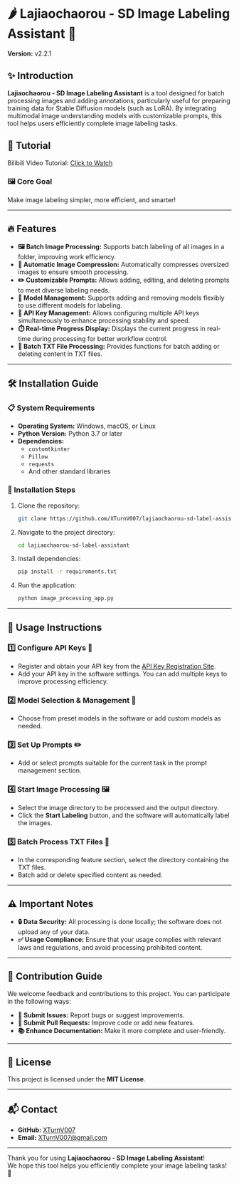 # 🌶️ Lajiaochaorou - SD Image Labeling Assistant 🍳
**Version:** v2.2.1

## ✨ Introduction
**Lajiaochaorou - SD Image Labeling Assistant** is a tool designed for batch processing images and adding annotations, particularly useful for preparing training data for Stable Diffusion models (such as LoRA). By integrating multimodal image understanding models with customizable prompts, this tool helps users efficiently complete image labeling tasks.

## 🎥 Tutorial  
Bilibili Video Tutorial: [Click to Watch](https://www.bilibili.com/video/BV1H5fYYUEoy/)  

### 🖼️ Core Goal
Make image labeling simpler, more efficient, and smarter!

---

## 🔥 Features
- **🖼️ Batch Image Processing:** Supports batch labeling of all images in a folder, improving work efficiency.
- **📏 Automatic Image Compression:** Automatically compresses oversized images to ensure smooth processing.
- **✏️ Customizable Prompts:** Allows adding, editing, and deleting prompts to meet diverse labeling needs.
- **🧠 Model Management:** Supports adding and removing models flexibly to use different models for labeling.
- **🔑 API Key Management:** Allows configuring multiple API keys simultaneously to enhance processing stability and speed.
- **⏱️ Real-time Progress Display:** Displays the current progress in real-time during processing for better workflow control.
- **📄 Batch TXT File Processing:** Provides functions for batch adding or deleting content in TXT files.

---

## 🛠️ Installation Guide

### 📋 System Requirements
- **Operating System:** Windows, macOS, or Linux
- **Python Version:** Python 3.7 or later
- **Dependencies:**
  - `customtkinter`
  - `Pillow`
  - `requests`
  - And other standard libraries

### 🚀 Installation Steps
1. Clone the repository:
   ```bash
   git clone https://github.com/XTurnV007/lajiaochaorou-sd-label-assistant.git
   ```
2. Navigate to the project directory:
   ```bash
   cd lajiaochaorou-sd-label-assistant
   ```
3. Install dependencies:
   ```bash
   pip install -r requirements.txt
   ```
4. Run the application:
   ```bash
   python image_processing_app.py
   ```

---

## 📖 Usage Instructions

### 1️⃣ Configure API Keys 🔑
- Register and obtain your API key from the [API Key Registration Site](https://api.cursorai.art/register?aff=xoXg).
- Add your API key in the software settings. You can add multiple keys to improve processing efficiency.

### 2️⃣ Model Selection & Management 🧠
- Choose from preset models in the software or add custom models as needed.

### 3️⃣ Set Up Prompts ✏️
- Add or select prompts suitable for the current task in the prompt management section.

### 4️⃣ Start Image Processing 🖼️
- Select the image directory to be processed and the output directory.
- Click the **Start Labeling** button, and the software will automatically label the images.

### 5️⃣ Batch Process TXT Files 📄
- In the corresponding feature section, select the directory containing the TXT files.
- Batch add or delete specified content as needed.

---

## ⚠️ Important Notes
- **🔒 Data Security:** All processing is done locally; the software does not upload any of your data.
- **✅ Usage Compliance:** Ensure that your usage complies with relevant laws and regulations, and avoid processing prohibited content.

---

## 🤝 Contribution Guide
We welcome feedback and contributions to this project. You can participate in the following ways:

- **🐛 Submit Issues:** Report bugs or suggest improvements.
- **🔧 Submit Pull Requests:** Improve code or add new features.
- **📚 Enhance Documentation:** Make it more complete and user-friendly.

---

## 📜 License
This project is licensed under the **MIT License**.

---

## 📬 Contact
- **GitHub:** [XTurnV007](https://github.com/XTurnV007)
- **Email:** XTurnV007@gmail.com

---

Thank you for using **Lajiaochaorou - SD Image Labeling Assistant**!  
We hope this tool helps you efficiently complete your image labeling tasks! 🎉